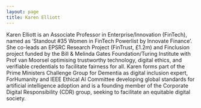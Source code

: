 ```yaml
---
layout: page
title: Karen Elliott
---
```

Karen Elliott is an Associate Professor in Enterprise/Innovation (FinTech), named as ‘Standout #35 Women in FinTech Powerlist by Innovate Finance’. She co-leads an EPSRC Research Project (FinTrust, £1.2m) and Finclusion project funded by the Bill & Melinda Gates Foundation/Turing Institute with Prof van Moorsel optimising trustworthy technology, digital ethics, and verifiable credentials to facilitate fairness for all. Karen forms part of the Prime Ministers Challenge  Group for Dementia as digital inclusion expert, ForHumanity and IEEE Ethical AI Committee developing global standards for artificial intelligence adoption and is a founding member of the Corporate Digital Responsibility (CDR) group, seeking to facilitate an equitable digital society.
